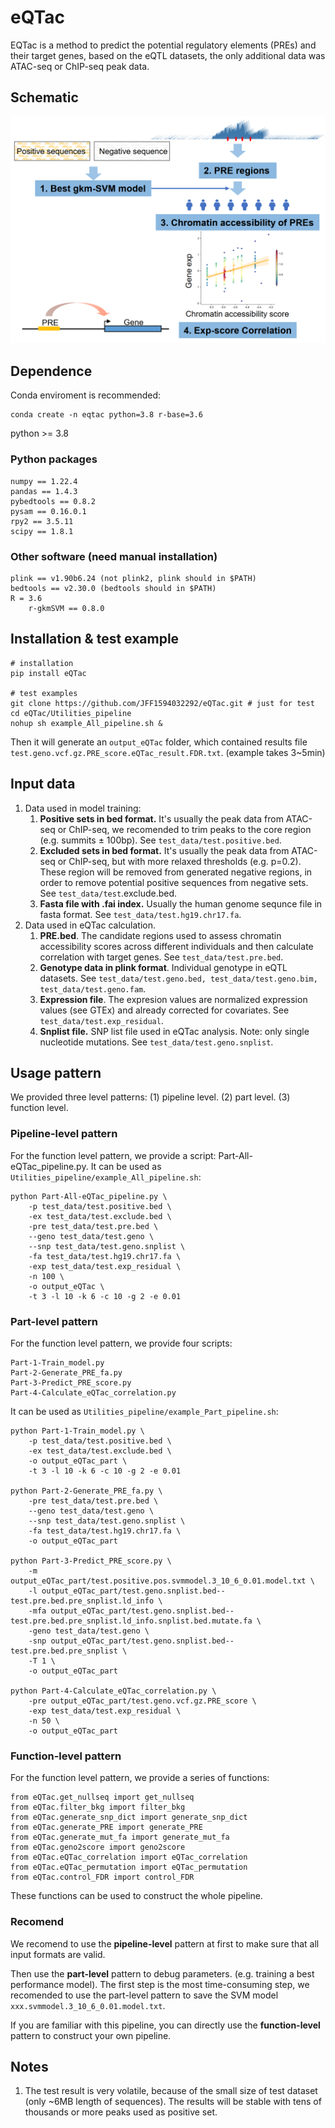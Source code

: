 # eQTac
EQTac is a method to predict the potential regulatory elements (PREs) and their target genes, based on the eQTL datasets, the only additional data was ATAC-seq or ChIP-seq peak data. 
## Schematic 
![](./imgs/Schematic.png)
## Dependence
Conda enviroment is recommended:
```
conda create -n eqtac python=3.8 r-base=3.6 
```
python >= 3.8
### Python packages
```
numpy == 1.22.4
pandas == 1.4.3
pybedtools == 0.8.2
pysam == 0.16.0.1
rpy2 == 3.5.11
scipy == 1.8.1
```
### Other software (need manual installation)
```
plink == v1.90b6.24 (not plink2, plink should in $PATH)
bedtools == v2.30.0 (bedtools should in $PATH)
R = 3.6
    r-gkmSVM == 0.8.0
```
## Installation & test example
```
# installation
pip install eQTac 

# test examples
git clone https://github.com/JFF1594032292/eQTac.git # just for test
cd eQTac/Utilities_pipeline
nohup sh example_All_pipeline.sh &
```
Then it will generate an `output_eQTac` folder, which contained results file `test.geno.vcf.gz.PRE_score.eQTac_result.FDR.txt`. (example takes 3~5min)

## Input data
1. Data used in model training:
    1. **Positive sets in bed format.** It's usually the peak data from ATAC-seq or ChIP-seq, we recomended to trim peaks to the core region (e.g. summits $\pm$ 100bp). See `test_data/test.positive.bed`.
    2. **Excluded sets in bed format.** It's usually the peak data from ATAC-seq or ChIP-seq, but with more relaxed thresholds (e.g. p=0.2). These region will be removed from generated negative regions, in order to remove potential positive sequences from negative sets. See `test_data/test`.exclude.bed.
    3. **Fasta file with .fai index.** Usually the human genome sequnce file in fasta format. See `test_data/test.hg19.chr17.fa`.
2. Data used in eQTac calculation.
    1. **PRE.bed**. The candidate regions used to assess chromatin accessibility scores across different individuals and then calculate correlation with target genes. See `test_data/test.pre.bed`.
    2. **Genotype data in plink format**. Individual genotype in eQTL datasets. See `test_data/test.geno.bed, test_data/test.geno.bim, test_data/test.geno.fam`.
    3. **Expression file**. The expresion values are normalized expression values (see GTEx) and already corrected for covariates. See `test_data/test.exp_residual`.
    4. **Snplist file.** SNP list file used in eQTac analysis. Note: only single nucleotide mutations. See `test_data/test.geno.snplist`.
## Usage pattern
We provided three level patterns: (1) pipeline level. (2) part level. (3) function level.
### Pipeline-level pattern
For the function level pattern, we provide a script: Part-All-eQTac_pipeline.py.
It can be used as `Utilities_pipeline/example_All_pipeline.sh`:
```
python Part-All-eQTac_pipeline.py \
	-p test_data/test.positive.bed \
	-ex test_data/test.exclude.bed \
	-pre test_data/test.pre.bed \
	--geno test_data/test.geno \
	--snp test_data/test.geno.snplist \
	-fa test_data/test.hg19.chr17.fa \
	-exp test_data/test.exp_residual \
	-n 100 \
	-o output_eQTac \
	-t 3 -l 10 -k 6 -c 10 -g 2 -e 0.01
```
### Part-level pattern
For the function level pattern, we provide four scripts:
```
Part-1-Train_model.py
Part-2-Generate_PRE_fa.py
Part-3-Predict_PRE_score.py
Part-4-Calculate_eQTac_correlation.py
```
It can be used as `Utilities_pipeline/example_Part_pipeline.sh`:
```
python Part-1-Train_model.py \
	-p test_data/test.positive.bed \
	-ex test_data/test.exclude.bed \
	-o output_eQTac_part \
	-t 3 -l 10 -k 6 -c 10 -g 2 -e 0.01

python Part-2-Generate_PRE_fa.py \
	-pre test_data/test.pre.bed \
	--geno test_data/test.geno \
	--snp test_data/test.geno.snplist \
	-fa test_data/test.hg19.chr17.fa \
	-o output_eQTac_part

python Part-3-Predict_PRE_score.py \
	-m output_eQTac_part/test.positive.pos.svmmodel.3_10_6_0.01.model.txt \
	-l output_eQTac_part/test.geno.snplist.bed--test.pre.bed.pre_snplist.ld_info \
	-mfa output_eQTac_part/test.geno.snplist.bed--test.pre.bed.pre_snplist.ld_info.snplist.bed.mutate.fa \
	-geno test_data/test.geno \
	-snp output_eQTac_part/test.geno.snplist.bed--test.pre.bed.pre_snplist \
	-T 1 \
	-o output_eQTac_part

python Part-4-Calculate_eQTac_correlation.py \
	-pre output_eQTac_part/test.geno.vcf.gz.PRE_score \
	-exp test_data/test.exp_residual \
	-n 50 \
	-o output_eQTac_part
```
### Function-level pattern
For the function level pattern, we provide a series of functions:
```
from eQTac.get_nullseq import get_nullseq
from eQTac.filter_bkg import filter_bkg
from eQTac.generate_snp_dict import generate_snp_dict
from eQTac.generate_PRE import generate_PRE
from eQTac.generate_mut_fa import generate_mut_fa
from eQTac.geno2score import geno2score
from eQTac.eQTac_correlation import eQTac_correlation
from eQTac.eQTac_permutation import eQTac_permutation
from eQTac.control_FDR import control_FDR
```
These functions can be used to construct the whole pipeline.
### Recomend
We recomend to use the **pipeline-level** pattern at first to make sure that all input formats are valid. 

Then use the **part-level** pattern to debug parameters. (e.g. training a best performance model). The first step is the most time-consuming step, we recomended to use the part-level pattern to save the SVM model `xxx.svmmodel.3_10_6_0.01.model.txt`.

If you are familiar with this pipeline, you can directly use the **function-level** pattern to construct your own pipeline.
## Notes
1. The test result is very volatile, because of the small size of test dataset (only ~6MB length of sequences). The results will be stable with tens of thousands or more peaks used as positive set.
